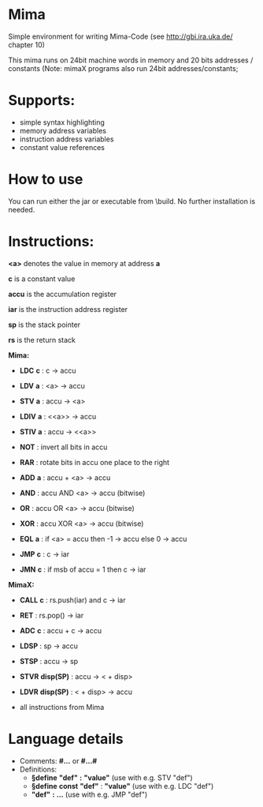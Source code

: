 # Mima
Simple environment for writing Mima-Code (see http://gbi.ira.uka.de/ chapter 10)

This mima runs on 24bit machine words in memory and 20 bits addresses / constants
(Note: mimaX programs also run 24bit addresses/constants;

# Supports:
- simple syntax highlighting
- memory address variables
- instruction address variables
- constant value references

# How to use
You can run either the jar or executable from \build. No further installation is needed.

# Instructions:

__<a\>__ denotes the value in memory at address __a__

__c__ is a constant value

__accu__ is the accumulation register

__iar__ is the instruction address register

__sp__ is the stack pointer

__rs__ is the return stack

__Mima:__

- __LDC__ __c__ : c  → accu
- __LDV__ __a__ : <a\> → accu
- __STV__ __a__ : accu → <a\>
- __LDIV__ __a__ : <<a\>\> → accu
- __STIV__ __a__ : accu → <<a\>\>

- __NOT__ : invert all bits in accu
- __RAR__ : rotate bits in accu one place to the right

- __ADD__ __a__ : accu + <a\> → accu
- __AND__ : accu AND <a\> → accu (bitwise)
- __OR__ : accu OR <a\> → accu (bitwise)
- __XOR__ : accu XOR <a\> → accu (bitwise)
- __EQL__ __a__ : if <a\> = accu then -1 → accu else 0 → accu

- __JMP__ __c__ : c → iar
- __JMN__ __c__ : if msb of accu = 1 then c → iar

__MimaX:__

- __CALL__ __c__ : rs.push(iar) and c → iar
- __RET__ : rs.pop() → iar

- __ADC__ __c__ : accu + c → accu

- __LDSP__ : sp → accu
- __STSP__ : accu → sp

- __STVR__ __disp(SP)__ : accu → <<sp> + disp>
- __LDVR__ __disp(SP)__ : <<sp> + disp> → accu

- all instructions from Mima

# Language details

- Comments: __#...__ or __#...#__
- Definitions:
    - __§define__ __"def"__ __:__ __"value"__ (use with e.g. STV "def")
    - __§define__ __const__ __"def"__ : __"value"__ (use with e.g. LDC "def")
    - __"def"__ __:__ __...__ (use with e.g. JMP "def")

